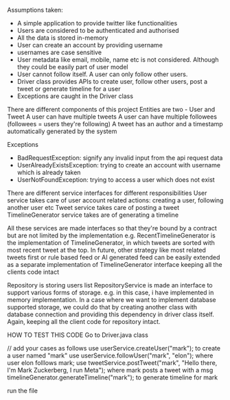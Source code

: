 Assumptions taken:
- A simple application to provide twitter like functionalities
- Users are considered to be authenticated and authorised
- All the data is stored in-memory
- User can create an account by providing username
- usernames are case sensitive
- User metadata like email, mobile, name etc is not considered. Although they could be easily part of user model
- User cannot follow itself. A user can only follow other users.
- Driver class provides APIs to create user, follow other users, post a tweet or generate timeline for a user
- Exceptions are caught in the Driver class

There are different components of this project
Entities are two - User and Tweet
A user can have multiple tweets
A user can have multiple followees (followees = users they're following)
A tweet has an author and a timestamp automatically generated by the system

Exceptions
- BadRequestException: signify any invalid input from the api request data
- UserAlreadyExistsException: trying to create an account with username which is already taken
- UserNotFoundException: trying to access a user which does not exist

There are different service interfaces for different responsibilities
User service takes care of user account related actions: creating a user, following another user etc
Tweet service takes care of posting a tweet
TimelineGenerator service takes are of generating a timeline

All these services are made interfaces so that they're bound by a contract but are not limited by the implementation
e.g. RecentTimelineGenerator is the implementation of TimelineGenerator, in which tweets are sorted with most recent tweet at the top. In future, other strategy like most related tweets first or rule based feed or AI generated feed can be easily extended as a separate implementation of TimelineGenerator interface keeping all the clients code intact


Repository is storing users list
RepositoryService is made an interface to support various forms of storage.
e.g. in this case, i have implemented in memory implementation. In a case where we want to implement database supported storage, we could do that by creating another class with database connection and providing this dependency in driver class itself. Again, keeping all the client code for repository intact.


HOW TO TEST THIS CODE
Go to Driver.java class

// add your cases as follows
use userService.createUser("mark"); to create a user named "mark"
use userService.followUser("mark", "elon"); where user elon folllows mark;
use tweetService.postTweet("mark", "Hello there, I'm Mark Zuckerberg, I run Meta"); where mark posts a tweet with a msg
timelineGenerator.generateTimeline("mark"); to generate timeline for mark


run the file


